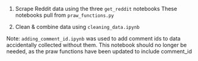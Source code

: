 1. Scrape Reddit data using the three `get_reddit` notebooks
These notebooks pull from `praw_functions.py`

2. Clean & combine data using `cleaning_data.ipynb`

Note: `adding_comment_id.ipynb` was used to add comment ids to data accidentally collected without them. This notebook should no longer be needed, as the praw functions have been updated to include comment_id 